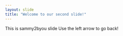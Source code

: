 ```yaml
---
layout: slide
title: "Welcome to our second slide!"
---
```

This is sammy2byou slide
Use the left arrow to go back!
